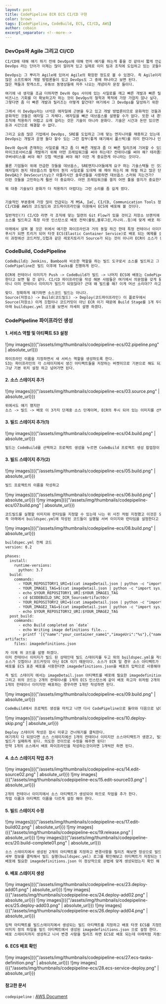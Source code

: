 ```yaml
---
layout: post
title: CodePipeline ECR ECS CI/CD 구현 
color: brown
tags: [CodePipeline, CodeBuild, ECS, CI/CD, AWS]
author: cobain
excerpt_separator: <!--more-->
---
```

<!--more-->

### DevOps와 Agile 그리고 CI/CD
```xml
CI/CD에 대해 얘기 하기 전에 DevOps에 대해 먼저 얘기를 하는게 좋을 것 같아서 짧게 언급하려고 한다.
DevOps 라는 단어가 이제는 많이 알려져 있고 실제로 이미 팀과 조직에 도입하고 있는 곳들이 많아 지는 추세다.

DevOps는 그 뿌리가 Agile에 있어서 Agile의 확장판 정도로 볼 수 있겠다. 즉 Agile이라는 큰 우산 아래에
많은 소프트웨어 개발 방법론들이 있고 DevOps도 그 중에 하나라고 보면 된다. 
많은 책들과 팟캐스트, 유튜브 동영상들에 자주 나오는 개념이자 문장 들이다.

여기에 내 생각을 조금 더하자면 Dev와 Ops 사이에 있는 사일로를 깨고 빠른 개발과 빠른 릴리즈를 통해 
비즈니스 기회를 더 확보하고자 하는 것이 DevOps의 철학과 목적에 가장 가깝지 않나 싶다. 
그렇다면 좀 더 빠른 개발과 릴리즈는 어떻게 할건데? 여기에서 그 DevOps를 달성하기 위한 문화적인 부분, 기술적인 부분이 나오는 것이다.

그래서 이 DevOps라는 녀석은 애자일에 근본을 두고 있고 개발 방법론이므로 문화적인 것들과 기술적인 것들이 나눠질 수 있으며
문화적인 것들은 애자일 그 자체다. 애자일을 빼곤 데브옵스를 설명할 수가 없다. 또한 내 경험으로 문화적인 것과 기술적인 것 둘 중에
조직에 적용하기 어렵고 오래 걸리는 것은 기술이 아니라 문화다. 기술은 시간과 돈만 있으면 얼마든지 도입, 적용 가능하지만 문화적인 측면은
돈과 시간으로 해결할 수 없다. 

그리고 요즘 많은 기업에서 DevOps, SRE를 도입하고 그에 맞는 엔지니어를 채용하고 있는데 좀 정확히 알고 채용했으면 좋겠다.
DevOps는 개발과 운영 둘다 할수 있는 그런 잡부(좋게 얘기해서 풀스택)를 의미 한다거나 인프라 엔지니어가 아니다. 

Dev와 Ops에 존재하는 사일로를 깨고 좀 더 빠른 개발과 좀 더 빠른 릴리즈에 기여할 수 있는 애자일 철학과 사상이 몸에 베여 있는 소프트웨어 엔지니어를 의미한다고 생각한다.
마이크로서비스를 개발하기 위해 어떤 프레임워크를 써야 하는데? 컨테이너를 써야 해? 테라폼을 써야 해? 앤서블을 써야 해? 클라우드는 어딜 써야 해?
쿠버네티스를 써야 해? 깃헙 액션을 써야 해? 이런 게 중요한게 아니라는 것이다.

물론 기업들이 위에 언급한 것들을 데브옵스, SRE엔지니어들에게 요구 하는 기술스택들 인 것은 맞으나 저게 먼저가 아니라는 말을 하고 싶었다.
애자일이 뭔지 데브옵스의 철학이 뭔지 사일로를 도대체 왜 깨야 하는지 왜 하필 하고 많은 단어 중에 Dev + Ops 2개의 단어를 결합한건지
DevQA는? DevSecurity는? 아틀라시안 솔루션들을 사용하면 데브옵스 스러워 지는건가?
이런 것들을 고민하는게 훨씬 더 중요하다. 어떤 프레임워크를 쓸지 어떤 툴을 쓸지가 중요한게 아니라는 것이다.

뭐 대충 기술보다 문화가 더 적용하기 어렵다는 그런 소리를 좀 길게 썼다.


기술적인 부분중에 가장 많이 언급되는 게 MSA, IaC, CI/CD, Communication Tools 정도 인데 오늘 다룰 녀석이 CI/CD 이고
CI/CD를 AWS의 코드빌드와 코드파이프라인을 이용해서 ECS에 배포해 볼 것이다.

일반적인(?) CI/CD 라면 각 조직에 맞는 일련의 Git Flow가 있을 것이고 저장소 브랜치에 Merge가 되면
소스를 빌드하고 특정 타겟 인스턴스로 배포 전략(롤링,블루그린,카나리..등)에 맞게 배포 하게 된다.

아래에서 살펴 볼 것은 위에서 얘기한 파이프라인과 거의 동일 하긴 한데 특정 컨테이너 이미지가 ECR(Elastic Container Registry)에
푸시가 되면 트리거 되어 타겟 ECS(Elastic Container Service)로 배포 되는 예제를 살펴 볼 것이다.
이 과정에선 코드커밋,깃헙과 같은 레포지토리가 Source가 되는 것이 아니라 ECR이 소스가 된다.

```

### CodeBuild, CodePipeline
```xml
CodeBuild는 Jenkins, Bamboo와 비슷한 역할을 하는 빌드 도구로서 소스를 빌드하고 그 결과물을 저장하는 역할을 한다.
CodePipeline은 빌드 이후에 Tasks를 진행하게 된다.

ECR에 컨테이너 이미지가 Push -> CodeBuild가 빌드 -> 나머지 ECS에 배포는 CodePipeline
한다고 보면 될 것 같다. CI/CD 파이프라인을 작성 해본 사람들은 여기에서 의문점을 갖게 될텐데
아니 이미 컨테이너 이미지가 빌드가 되었잖아? 근데 왜 빌드를 해? 이게 머선 소리야?? 라고 할수 있는데..

맞다. 정확하게 얘기하면 소스코드 빌드는 아니다.
Source(저장소) -> Build(코드빌드) -> Deploy(코드파이프라인) 이 플로우에서 
Source(저장소) 이게 깃헙이나 코드커밋이 아닌 ECR 이기 때문에 Build Stage를 1개 두어야 ECS에 디플로이를 할수 있다.
아래 buildspec.yml 코드를 보면서 자세히 설명 하겠다.

```


### CodePipeline 파이프라인 생성
#### 1. 서비스 역할 및 아티팩트 S3 설정
![my images]({{"/assets/img/thumbnails/codepipeline-ecs/02.pipeline.png" | absolute_url}})
```xml
파이프라인 이름을 지정하면서 새 서비스 역할을 생성하도록 한다. 
S3는 파이프라인의 각 스테이지에서 생긴 아티팩트들을 저장하는 버켓이므로 기본으로 해도 되고 본인이 원하는 지정위치를 해도 된다.
그냥 기본 위치 설정 하고 넘어가면 된다.
```
#### 2. 소스 스테이지 추가
![my images]({{"/assets/img/thumbnails/codepipeline-ecs/03.source.png" | absolute_url}})
```xml
위에서도 얘기 했지만 
소스 -> 빌드 -> 배포 이 3가지 단계중 소스 단계이며, ECR의 푸시 되어 있는 이미지를 선택한다.
```
#### 3. 빌드 스테이지 추가(1)
![my images]({{"/assets/img/thumbnails/codepipeline-ecs/04.build.png" | absolute_url}})
```xml
빌드는 CodeBuild를 선택하고 프로젝트 생성을 누르면 CodeBuild 프로젝트 생성 팝업창이 뜬다.
```

#### 3. 빌드 스테이지 추가(2)
![my images]({{"/assets/img/thumbnails/codepipeline-ecs/05.build.png" | absolute_url}})
```xml
빌드 프로젝트의 이름을 작성하고
```
![my images]({{"/assets/img/thumbnails/codepipeline-ecs/06.build.png" | absolute_url}})
![my images]({{"/assets/img/thumbnails/codepipeline-ecs/07.build.png" | absolute_url}})
```xml
코드빌드를 실행할 이미지와 런타임을 지정할 수 있는데 나는 위 사진 처럼 지정했고 이것은 도큐먼트에 더 자세하게 나와 있다.
즉 아래에서 buildspec.yml에 작성된 코드들이 실행될 서버 이미지와 런타임을 설정한다고 보면 된다.
```
![my images]({{"/assets/img/thumbnails/codepipeline-ecs/08.build.png" | absolute_url}})
```xml
buildspec.yml 전체 코드
version: 0.2

phases:
  install:
    runtime-versions:
      python: 3.7
  build:
    commands:
      - YOUR_REPOSITORY1_URI=$(cat imageDetail.json | python -c "import sys, json; print(json.load(sys.stdin)['ImageURI'].split('@')[0])")
      - YOUR_IMAGE1_TAG=$(cat imageDetail.json | python -c "import sys, json; print(json.load(sys.stdin)['ImageTags'][0])")
      - echo $YOUR_REPOSITORY1_URI:$YOUR_IMAGE1_TAG
      - cd $CODEBUILD_SRC_DIR_SourceArtifactOcr
      - YOUR_REPOSITORY2_URI=$(cat imageDetail.json | python -c "import sys, json; print(json.load(sys.stdin)['ImageURI'].split('@')[0])")
      - YOUR_IMAGE2_TAG=$(cat imageDetail.json | python -c "import sys, json; print(json.load(sys.stdin)['ImageTags'][0])")
      - echo $YOUR_REPOSITORY2_URI:$YOUR_IMAGE2_TAG
  post_build:
    commands:
      - echo Build completed on `date`
      - echo Writing image definitions file...
      - printf '[{"name":"your_container_name1","imageUri":"%s"},{"name":"your_container_name2","imageUri":"%s"}]' $YOUR_REPOSITORY1_URI:$YOUR_IMAGE1_TAG $YOUR_REPOSITORY2_URI:$YOUR_IMAGE2_TAG > $CODEBUILD_SRC_DIR/imagedefinitions.json
artifacts:
    files: imagedefinitions.json
```

```xml
자 이제 위 코드를 설명 하겠다.
이미 컨테이너 이미지가 빌드 된 상태인데 빌드 스테이지를 두고 위의 buildspec.yml을 작성한 이유는 
소스가 깃헙이나 코드커밋이 아닌 ECR 이기 때문이다. 소스가 ECR 일 경우 소스 아티팩트가 imageDetail.json으로 생성되는데
배포를 ECS 표준 배포를 사용한다면 imagedefinitions.json을 배포의 입력으로 사용해야 한다.

즉 빌드 스테이지 에서는 imageDetail.json 아티팩트를 배포에 필요한 imagedefinitions.json 으로 변환하는 작업을 해주는 것이다.
그리고 위의 코드는 2개의 컨테이너를 1개의 ECS 인스턴스에 같이 배포 하고자 위처럼 2개의 이미지가 정의 된다.
1개의 컨테이너 이미지만 배포하는 경우라면 1개만 작성하면 된다. 
```

![my images]({{"/assets/img/thumbnails/codepipeline-ecs/09.build.png" | absolute_url}})
```xml
CodeBuild에서 프로젝트 생성을 마치고 나면 다시 CodePipeline으로 돌아와 다음으로 넘어간다.
```

![my images]({{"/assets/img/thumbnails/codepipeline-ecs/10.deploy-skip.png" | absolute_url}})
```xml
Deploy 스테이지 작성은 잠시 미루고 건너뛰기를 클릭한다.
여기까지 다 되었다면 소스 스테이지에선 1개의 컨테이너 이미지만 소스아티팩트가 생겼고, 빌드에선 2개의 컨테이너 이미지를 buildspec.yml에 작성하였으므로
빌드가 실패하게 된다. 의도한 것이므로 수정을 해주면 된다!
만약 1개의 소스에서 배포 파이프라인을 작성하는것이라면 1개씩만 하면 된다.
```

#### 4. 소스 스테이지 작업 추가
![my images]({{"/assets/img/thumbnails/codepipeline-ecs/14.edit-source02.png" | absolute_url}})
![my images]({{"/assets/img/thumbnails/codepipeline-ecs/15.edit-source03.png" | absolute_url}})

```xml
2개의 컨테이너 이미지에서 소스 아티팩트가 생성되야 하므로 작업을 추가 한다.
작업 이름과 아티팩트 이름을 다르게 설정 해야 한다.
```

#### 5. 빌드 스테이지 수정
![my images]({{"/assets/img/thumbnails/codepipeline-ecs/17.edit-build02.png" | absolute_url}})
![my images]({{"/assets/img/thumbnails/codepipeline-ecs/19.release.png" | absolute_url}})
![my images]({{"/assets/img/thumbnails/codepipeline-ecs/20.build-complete01.png" | absolute_url}})

```xml
소스 스테이지에서 생성된 2개의 아티팩트를 지정하고 변경사항을 릴리즈 해보면 정상으로 빌드까지 성공할 것이다.
세부 정보를 클릭해서 빌드 실행(buildspec.yml) 로그를 확인해보고 아티팩트가 저장되는 S3에서 다운로드 받아
배포에 필요한 imagedefinitions.json 이 정상적으로 문법에 맞게 생성되었는지 확인 해 봐야 한다.
```

#### 6. 배포 스테이지 생성
![my images]({{"/assets/img/thumbnails/codepipeline-ecs/23.deploy-add01.png" | absolute_url}})
![my images]({{"/assets/img/thumbnails/codepipeline-ecs/24.deploy-add02.png" | absolute_url}})
![my images]({{"/assets/img/thumbnails/codepipeline-ecs/25.deploy-add03.png" | absolute_url}})
![my images]({{"/assets/img/thumbnails/codepipeline-ecs/26.deploy-add04.png" | absolute_url}})
```xml
입력 아티팩트를 빌드스테이지에서 생성되는 빌드 아티팩트를 지정하고 배포 타겟 ECS를 지정한다.
이미지 정의 파일을 빌드 아티팩트에서 생성된 imagedefinitions.json 으로 설정 한다.
배포 스테이지까지 생성하고 나서 변경 사항을 릴리즈 하면 ECS로 배포 되는데 아래처럼 자동으로 Tasks Definition이 +1 된다.
```

#### 6. ECS 배포 확인
![my images]({{"/assets/img/thumbnails/codepipeline-ecs/27.ecs-tasks-definition.png" | absolute_url}})
![my images]({{"/assets/img/thumbnails/codepipeline-ecs/28.ecs-service-deploy.png" | absolute_url}})




#### 참고한 문서
`codepipeline` : [AWS Document](https://docs.aws.amazon.com/ko_kr/codepipeline/latest/userguide/file-reference.html#pipelines-create-image-definitions)



